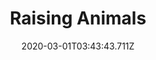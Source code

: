 ---
templateKey: blog-post
featuredpost: false
date: 2020-03-01T03:43:43.711Z
featuredimage: /img/quest_bg3.png
imgBg: quest_bg3
title: Raising Animals
description: Robin the local carpenter lives north of town. In exchange for raw materials and money she'll construct new buildings on your farm. You'll need her to build a coop or barn so that you can raise animals.
reward: 100'
tags:
  - Complete "Getting Started" Build a Coop.
---